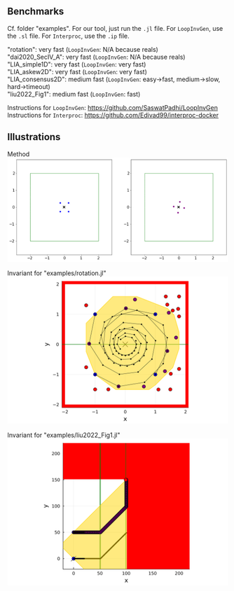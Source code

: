 ## Benchmarks

Cf. folder "examples".
For our tool, just run the `.jl` file.
For `LoopInvGen`, use the `.sl` file.
For `Interproc`, use the `.ip` file.

"rotation": very fast (`LoopInvGen`: N/A because reals)<br>
"dai2020_SecIV_A": very fast (`LoopInvGen`: N/A because reals)<br>
"LIA_simple1D": very fast (`LoopInvGen`: very fast)<br>
"LIA_askew2D": very fast (`LoopInvGen`: very fast)<br>
"LIA_consensus2D": medium fast (`LoopInvGen`: easy->fast, medium->slow, hard->timeout)<br>
"liu2022_Fig1": medium fast (`LoopInvGen`: fast)<br>

Instructions for `LoopInvGen`: https://github.com/SaswatPadhi/LoopInvGen<br>
Instructions for `Interproc`: https://github.com/Edivad99/interproc-docker

## Illustrations

Method<br>
![GUI](https://github.com/guberger/CEGISPolyhedralBarrier.jl/blob/main/animation_rotating.gif)

Invariant for "examples/rotation.jl"<br>
![GUI](https://github.com/guberger/CEGISPolyhedralBarrier.jl/blob/main/fig_rotation_full.png)

Invariant for "examples/liu2022_Fig1.jl"<br>
![GUI](https://github.com/guberger/CEGISPolyhedralBarrier.jl/blob/main/fig_liu2022_Fig1.png)
